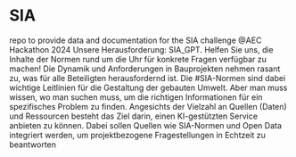 # SIA
repo to provide data and documentation for the SIA challenge @AEC Hackathon 2024
Unsere Herausforderung: SIA_GPT. Helfen Sie uns, die Inhalte der Normen rund um die Uhr für konkrete Fragen verfügbar zu machen!
Die Dynamik und Anforderungen in Bauprojekten nehmen rasant zu, was für alle Beteiligten herausfordernd ist. Die #SIA-Normen sind dabei wichtige Leitlinien für die Gestaltung der gebauten Umwelt. Aber man muss wissen, wo man suchen muss, um die richtigen Informationen für ein spezifisches Problem zu finden. Angesichts der Vielzahl an Quellen (Daten) und Ressourcen besteht das Ziel darin, einen KI-gestützten Service anbieten zu können. Dabei sollen Quellen wie SIA-Normen und Open Data integriert werden, um projektbezogene Fragestellungen in Echtzeit zu beantworten
